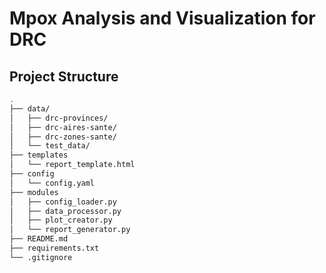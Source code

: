 # Mpox Analysis and Visualization for DRC

## Project Structure

```bash
.
├── data/
│   ├── drc-provinces/
│   ├── drc-aires-sante/
│   ├── drc-zones-sante/
│   └── test_data/
├── templates
│   └── report_template.html
├── config
│   └── config.yaml
├── modules
│   ├── config_loader.py
│   ├── data_processor.py
│   ├── plot_creator.py
│   └── report_generator.py
├── README.md
├── requirements.txt
└── .gitignore
